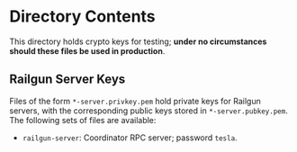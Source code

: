 Directory Contents
==================

This directory holds crypto keys for testing; **under no circumstances should these
files be used in production**.

Railgun Server Keys
-------------------

Files of the form `*-server.privkey.pem` hold private keys for Railgun servers, with the corresponding public keys
stored in `*-server.pubkey.pem`.  The following sets of files are available:

 - `railgun-server`: Coordinator RPC server; password `tesla`.
